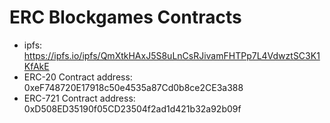 # ERC Blockgames Contracts

- ipfs: https://ipfs.io/ipfs/QmXtkHAxJ5S8uLnCsRJivamFHTPp7L4VdwztSC3K1KfAkE
- ERC-20 Contract address: 0xeF748720E17918c50e4535a87Cd0b8ce2CE3a388
- ERC-721 Contract address: 0xD508ED35190f05CD23504f2ad1d421b32a92b09f
